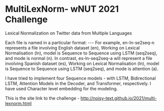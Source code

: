 # MultiLexNorm- wNUT 2021 Challenge

Lexical Normalization on Twitter data from Multiple Languages

Each file is named in a particular format: <language>-<task>-<model>-<mode>
  For example, en-ln-se2seq-n represents a file involving English dataset (en), Working on Lexical Normalisation (ln), model is Sequence to Sequence using LSTM (seq2seq), and mode is normal (n).
  In contrast, es-ln-seq2seq-a will represent a file involving Spanish dataset (es), Working on Lexical Normalisation (ln), model is Sequence to Sequence using LSTM (seq2seq), and mode is attention (a).

I have tried to implement four Sequence models - with LSTM, Bidirectional LSTM, Attention Models in the Decoder, and Transformer, respectively.
I have used Character level embedding for the modeling.

This is the site link to the challenge - http://noisy-text.github.io/2021/multi-lexnorm.html
